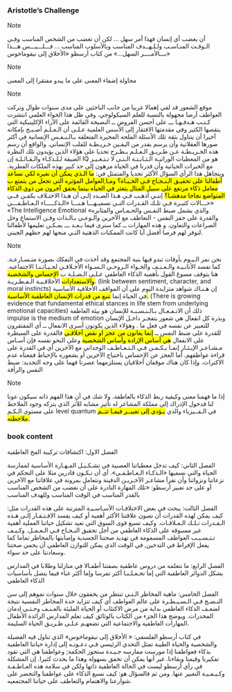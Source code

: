 ### Aristotle’s Challenge
> [!NOTE]
> أن يغضب أي إنسان فهذا أمر سهل ... لكن أن تغضب من الشخص المناسب وفـي الـوقـت المنـاسـب ولـلـهــدف المناسب وبالأسلوب المناسب ... فـــلـــيـــس هـــذا بـــالأمــــر السهل...» من كتاب أرسطو «الأخلاق إلى نيقوماخوس»

> [!NOTE]
> محاولة إضفاء المعنى على ما يبدو مفتقرا إلى المعنى

> [!NOTE]
> موقع الشعور قد لقي إهمالا غريبا من جانب الباحثين على مدى سنوات طوال وتركت العواطف أرضا مجهولة بالنسبة للعلم السيكولوجي. وفي ظل هذا الخواء العلمي انتشرت كـتـب هـدفـهـا ـــ على أحسن الفروض ــ النصيحة القائمة على الآراء الإكلينيكية التي ينقصها الكثير وفي مقدمتها الافتقار إلى الأسس العلمية عـلـى أن الـعـلـم أصـبـح بإمكانه أخيرا أن يتناول بثقة تلك الأسئلة الملحه المحيرة المتعلقه بـالـنـفـس الإنسانية في أكثر صورها العقلانية وأن يرسم بقدر من اليقـين خـريـطـة للقلب الإنساني. والواقع أن رسم هذه الخـريـطـة عـن طـريـق الـعـلـم يـطـرح تحديا على هؤلاء الذين يؤيدون تلك النظرة الضيقة لـلـذكـاء والـقـائـلـة إن IQ هو من المعطيات الوراثيـة الـثـابـتـة الـتـي لا تـتـغـيـر مع الخبرات الحياتية وأن قدرنا في الحياة مرهون إلى حد كبير بهذه الملكات الفطرية. ويتجاهل هذا الرأي السؤال الأكثر تحديا والمتمثل في: <mark>ما الـذي يمكن أن نغيره لكي نساعد أطفالنا على تحقيـق الـنـجـاح فـي الحـيـاة؟ </mark> <mark>ومـا ِالعوامل المؤثره التي تجعل من يتمتع ب معامل ذكاء مرتفع على سبيل المثال يتعثر في الحياه  بينما يحقق آخرون من ذوي الذكاء المتواضع نجاحا مدهشـا؟</mark> إننـي أذهـب فـي هـذا الصـدد إلـى أن هـذا الاختـلاف يكمـن فــي حـــالات كثيـرة فـي تلـك القـدرات التـي نسميـهـــا هـنـــا «الـذكـــــاء الـعـاطـفـــي» «The Intelligence Emotional «والذي يشمل ضبط النفـس والحـمـاس والمثابره والقدرة على حفز النفس - التعاطف مع الآخرين والـوعـي بـالـذات وفـن الاستماع وحل الصراعات والتعاون. و هذه المهارات ــ كما سنرى فيما بـعـد ـــ يمـكـن تعليمها لأطفالنا لنوفر لهم فرصا أفضل أيا كانت الممكنات الذهنية التـي منحها لهم حظهم الجيني.

> [!NOTE]
> نحن نمر الـيـوم بأوقات تبدو فيها بنية المجتمع وقد أخذت في التفكك بصورة متـسـارعـة.
كما تفسد الأنانـيـة والـعـنـف والخـواء الـروحـي الـسـواء الأخـلاقـي لحـيـاتـنـا الاجتماعيه.
هنا يتوقف مسوغ القول بأهمية الذكاء العاطفي عـلـى الـصـلـة ب <mark>الإحساس والشخصية والاستعدادات</mark>
الأخلاقـيـة الـفـطـريـة. (link between sentiment, character, and moral instincts) إن هـنـاك شواهد متزايدة اليوم على أن المواقف الأخلاقية الأساسية في الحياة إنما <mark>تنبع من قدرات الإنسان العاطفية الأساسية.</mark>
(There is growing evidence that fundamental ethical stances in life stem from underlying emotional capacities)
ذلك أن الانـفـعـال بـالـنـسـبـة للإنسان هو بيئة العاطفة impulse is the medium of emotion وبذرة كل انفعال هي شعور يتفجـر داخـل الإنسان للتعبير عن نفسه في فعل ما . وهؤلاء الذين يكونون أسرى الانفعال ــ أي المفتقرون للقدرة على ضبط النفس ــ <mark>إنما يعانون من عجز او نقص أخلاقـي</mark> فالقدرة على السيطرة على الانفعال <mark>هي أساس الإرادة وأساس الشخصية</mark> وعلى النحو نفسه فإن أسـاس مـشـاعـر الإيـثـار إنمـا يـكـمـن فـي الـتـعـاطـف الوجداني مع الآخرين أي في القدرة على قراءة عواطفهم. أما العجز عن الإحساس باحتياج الآخرين أو بشعوره بالإحباط فمعناه عدم الاكتراث. وإذا كان هناك موقفان أخلاقيان يستلزمهما عصرنا فهما على وجه التحديد: ضبط النفس والرأفة

> [!NOTE]
> إذا ما فهمنا معنى وكيفية ربط الذكاء بالعاطفة. ولا شك في أن هذا الفهم ذاته سيكون عونا لنا فدخول الإدراك إلى مملكة المشاعر له تأثير مشابه للأثر الذي يتركه وجود الملاحظ على مستوى الـكـم level quantum في الـفــيزياء والذي <mark>يـؤدي إلى تغييــر فيمـا تتــم ملاحظته.</mark>

### book content

الفصل الاول:  اكتشافات تركيبة المخ العاطفية

الفصل الثاني: كيف تدخل معطياتنا العصبية في تشـكـيـل المـهـارة الأساسية لممارسة الحياة والتي نسميها «الـذكـاء الـعـاطـفـي».
أي أن نـكـون قادرين مثلا على التحكم في نزعاتنا ونزواتنا وأن نقرأ مشاعـر الآخـريـن الدفينة ونتعامل بمرونة في علاقاتنا مع الآخرين أو على حد تعبير أرسطو: «تلك المهارة النادرة على أن نغضب من الشخص المناسب بالقدر المناسب في الوقت المناسب وللهدف المناسب

الفصل التالت: يبحث في بعض الاختلافـات الأسـاسـيـة المترتبة على هذه القدرات مثل: كيف يمكن لهذه القدرات أن تصون علاقتنا الأكثر أهمية أو كيف يفسد الافـتـقـار إلـى هـذه الـقـدرات تـلـك الـعـلاقـات. وكيف تسبغ قوى السوق التي تعيد تشكيل حياتنا العملية أهمية غير مسبوقة على الذكاء العاطفي من أجل تحقيق النـجـاح فـي الـعـمـل. وكـيـف تـتـسـبـب العواطف المسمومة في تهديد صحتنا الجسدية وإصابتها بالمخاطر تماما كما يفعل الإفراط في التدخين, في الوقت الذي يمكن للتوازن العاطفي أن يحمي صحتنا وسعادتنا على حد سواء.

الفصل الرابع: ما نتعلمه من دروس عاطفية بصفتنا أطفـالا في منازلنا وطلابا في المدارس يشكل الدوائر العاطفية التي إما تجـعـلـنـا أكثر تمرسا وإما أكثر غباء فيما يتصل بأساسيات الذكاء العاطفي

الفصل الخامس: ماهية المخاطر الـتـي تنتظر من يخفقون خلال سنوات نموهم  إلى سن النـضـج فـي الـسـيـطـرة
على عالم العواطف أي كيف تتزايد حدة المخاطر النفسية نتيجة لضعـف الذكاء العاطفي بداية من مرض الاكتئاب أو الحياة المليئة بالعـنـف وحـتـى إدمان المخدرات. ويوضح هذا الجزء من الكتاب بالوثائق كيف تعلم المدارس الرائدة الأطفال المهارات العاطفية والاجتماعية التي تضعهـم عـلـى طـريـق الحياة السليمة.

في كتاب أرسطو الفلسفي: « الأخلاق إلى نيقوماخوس» الذي تناول فيه الفضيلة والشخصية والحياة الطيبة تمثل التحدي الرئيسي فـي دعـوتـه إلى إدارة حياتنا العاطفية بذكاء  فعواطفنا إذا مورست ممارسه جـيـدة ستحوز الحكمة; وعواطفنا هي التي تقود تفكيرنا وقيمنا وبقاءنا. غير أنها يمكن أن تخفق بسهولة وهذا ما يحدث كثيرا. إن المشكلة في رأي أرسطو ليست في الحالة العاطفية ذاتها ولكن في سلامة هذه العـاطـفـة وكـيـفـيـة التعبير عنها. ومن ثم فالسؤال هو: كيف نسبغ الذكاء على عواطفنا والتحضر على شوارعنا والاهتمام والتعاطف على حياتنا المجتمعيه.

